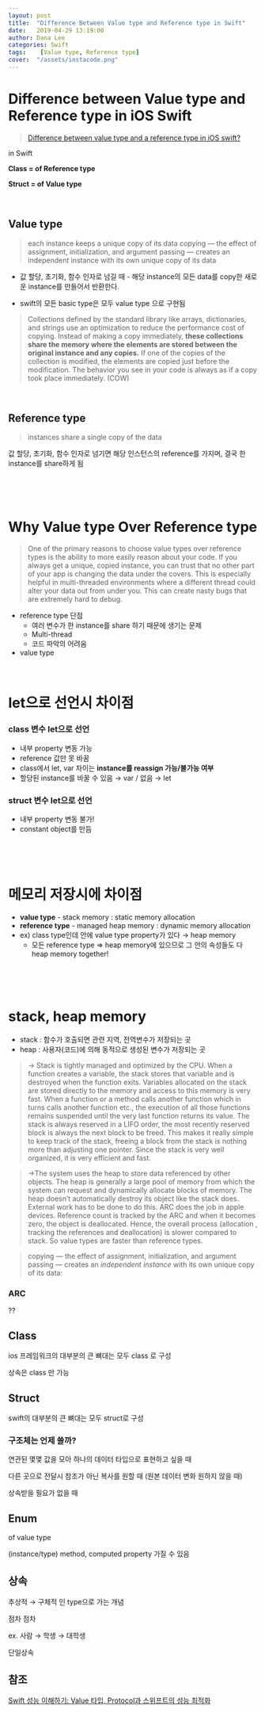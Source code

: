 ```yaml
---
layout: post
title:  "Difference Between Value type and Reference type in Swift"
date:   2019-04-29 13:19:00
author: Dana Lee
categories: Swift
tags:    [Value type, Reference type]
cover:  "/assets/instacode.png"
---
```


# Difference between Value type and Reference type in iOS Swift

> [Difference between value type and a reference type in iOS swift?](https://medium.com/@abhimuralidharan/difference-between-value-type-and-a-reference-type-in-ios-swift-18cb5145ad7a)

in Swift

**Class = of Reference type**

**Struct = of Value type**

&nbsp;

## Value type

> each instance keeps a unique copy of its data
copying — the effect of assignment, initialization, and argument passing — creates an independent instance with its own unique copy of its data

- 값 할당, 초기화, 함수 인자로 넘길 때 - 해당 instance의 모든 data를 copy한 새로운 instance를 만들어서 반환한다.

- swift의 모든 basic type은 모두 value type 으로 구현됨

> Collections defined by the standard library like arrays, dictionaries, and strings use an optimization to reduce the performance cost of copying. Instead of making a copy immediately, **these collections share the memory where the elements are stored between the original instance and any copies.** If one of the copies of the collection is modified, the elements are copied just before the modification. The behavior you see in your code is always as if a copy took place immediately.  (COW)

&nbsp;

## Reference type

> instances share a single copy of the data

값 할당, 초기화, 함수 인자로 넘기면 해당 인스턴스의 reference를 가지며, 결국 한 instance를 share하게 됨

&nbsp;

&nbsp;

# Why Value type Over Reference type

> One of the primary reasons to choose value types over reference types is the ability to more easily reason about your code. If you always get a unique, copied instance, you can trust that no other part of your app is changing the data under the covers. This is especially helpful in multi-threaded environments where a different thread could alter your data out from under you. This can create nasty bugs that are extremely hard to debug.

- reference type 단점
    - 여러 변수가 한 instance를 share 하기 때문에 생기는 문제
    - Multi-thread
    - 코드 파악의 어려움
- value type

&nbsp;

# let으로 선언시 차이점

### class 변수 let으로 선언

- 내부 property 변동 가능
- reference 값만 못 바꿈
- class에서 let, var 차이는 **instance를 reassign 가능/불가능 여부**
- 할당된 instance를 바꿀 수 있음 → var / 없음 → let

### struct 변수 let으로 선언

- 내부 property 변동 불가!
- constant object를 만듬

&nbsp;

&nbsp;

# 메모리 저장시에 차이점

- **value type** - stack memory : static memory allocation
- **reference type** - managed heap memory : dynamic memory allocation
- ex) class type인데 안에 value type property가 있다 → heap memory
    - 모든 reference type ⇒ heap memory에 있으므로 그 안의 속성들도 다 heap memory together!

&nbsp;

&nbsp;

# stack, heap memory

- stack : 함수가 호출되면 관련 지역, 전역변수가 저장되는 곳
- heap : 사용자(코드)에 의해 동적으로 생성된 변수가 저장되는 곳

> → Stack is tightly managed and optimized by the CPU. When a function creates a variable, the stack stores that variable and is destroyed when the function exits. Variables allocated on the stack are stored directly to the memory and access to this memory is very fast. When a function or a method calls another function which in turns calls another function etc., the execution of all those functions remains suspended until the very last function returns its value. The stack is always reserved in a LIFO order, the most recently reserved block is always the next block to be freed. This makes it really simple to keep track of the stack, freeing a block from the stack is nothing more than adjusting one pointer. Since the stack is very well organized, it is very efficient and fast.

> →The system uses the heap to store data referenced by other objects. The heap is generally a large pool of memory from which the system can request and dynamically allocate blocks of memory. The heap doesn’t automatically destroy its object like the stack does. External work has to be done to do this. ARC does the job in apple devices. Reference count is tracked by the ARC and when it becomes zero, the object is deallocated. Hence, the overall process (allocation , tracking the references and deallocation) is slower compared to stack. So value types are faster than reference types.

> copying — the effect of assignment, initialization, and argument passing — creates an *independent instance* with its own unique copy of its data:



### ARC

??



## Class

ios 프레임워크의 대부분의 큰 뼈대는 모두 class 로 구성

상속은 class 만 가능



## Struct

swift의 대부분의 큰 뼈대는 모두 struct로 구성

### 구조체는 언제 쓸까?

연관된 몇몇 값을 모아 하나의 데이터 타입으로 표현하고 싶을 때

다른 곳으로 전달시 참조가 아닌 복사를 원할 때 (원본 데이터 변화 원하지 않을 때)

상속받을 필요가 없을 때



## Enum

of value type

(instance/type) method, computed property 가질 수 있음



## 상속

추상적 → 구체적 인 type으로 가는 개념

점차 점차

ex. 사람 → 학생 → 대학생



단일상속





## 참조

[Swift 성능 이해하기: Value 타입, Protocol과 스위프트의 성능 최적화](https://academy.realm.io/kr/posts/letswift-swift-performance/)